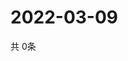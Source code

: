 # 2022-03-09
  共 0条

  <!-- BEGIN -->
  <!-- 最后更新时间Wed Mar 09 2022 05:06:09 GMT+0000 (Coordinated Universal Time) -->
  
  <!-- END -->
  
  